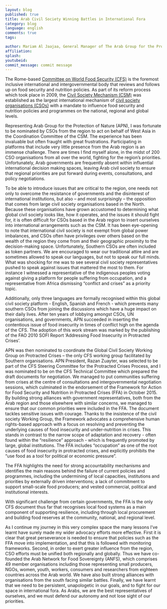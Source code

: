 ```yaml
---
layout: blog
published: true
title: Arab Civil Society Winning Battles in International Fora
category: blog
language: english
comments: true
tags: 

author: Mariam Al Jaajaa, General Manager of The Arab Group for the Protection of Nature
affiliation: 
splash: 
youtubeid: 
commit_message: commit message
---
```

The Rome-based [Committee on World Food Security (CFS)](http://www.fao.org/cfs/en/) is the foremost inclusive international and intergovernmental body that reviews and follows up on food security and nutrition policies.  As part of its reform process which took place in 2009, the [Civil Society Mechanism (CSM)](http://www.csm4cfs.org/) was established as the largest international mechanism of [civil society organisations (CSOs)](http://www.apnature.org/) with a mandate to influence food security and nutrition policies and programmes on the national, regional and global levels. <!-- more -->

Representing Arab Group for the Protection of Nature (APN), I was fortunate to be nominated by CSOs from the region to act on behalf of West Asia in the Coordination Committee of the CSM. The experience has been invaluable but often fraught with great frustrations.
Participating in platforms that include very little presence from the Arab region is an immense challenge. There are times I find myself alone, in the midst of 200 CSO organisations from all over the world, fighting for the region’s priorities. Unfortunately, Arab governments are frequently absent within influential international decision making spaces, leaving Arab civil society to ensure that regional priorities are put forward during events, consultations, and policy negotiations.  

To be able to introduce issues that are critical to the region, one needs not only to overcome the resistance of governments and the disinterest of international institutions, but also – and most surprisingly – the opposition that comes from large civil society organisations based in the North. Because these organisations have grown accustomed to determining what global civil society looks like, how it operates, and the issues it should fight for, it is often difficult for CSOs based in the Arab region to insert ourselves into international arrangements such as the CSM. It has been eye-opening to note that international civil society is not exempt from global power imbalances, and CSOs often have privileges over others based on the wealth of the region they come from and their geographic proximity to the decision-making space. Unfortunately, Southern CSOs are often included as token partners. We are encouraged to wear our traditional attire and are sometimes allowed to speak our languages, but not to speak our full minds. What was shocking for me was to see several civil society representatives pushed to speak against issues that mattered the most to them. For instance I witnessed a representative of the indigenous peoples voting against giving a platform for people suffering from occupation, and a representative from Africa dismissing “conflict and crises” as a priority topic. 

Additionally, only three languages are formally recognised within this global civil society platform - English, Spanish and French - which prevents many southern CSOs from joining the discussions which have a huge impact on their daily lives. 
After ten years of lobbying amongst CSOs, UN organisations, and governments, APN succeeded in inserting the contentious issue of food insecurity in times of conflict high on the agenda of the CFS. The adoption of this work stream was marked by the publishing of the FAO 2010 SOFI Report ‘Addressing Food Insecurity in Protracted Crises’.

APN was then nominated to coordinate the Global Civil Society Working Group on Protracted Crises – the only CFS working group facilitated by Southern organisations. APN President, Razan Zuayter, was selected to be part of the CFS Steering Committee for the Protracted Crises Process, and I was nominated to be on the CFS Technical Committee which prepared the draft documents for negotiation.  We managed to put communities suffering from crises at the centre of consultations and intergovernmental negotiation sessions, which culminated in the endorsement of the Framework for Action for Food Security and Nutrition in Protracted Crises (FFA) in October 2015.
By building strong alliances with government representatives, both from the Arab region and those elsewhere with similar concerns, we managed to ensure that our common priorities were included in the FFA. The document tackles sensitive issues with courage. Thanks to the insistence of the civil society Working Group, the Framework advocates a comprehensive human rights-based approach with a focus on resolving and preventing the underlying causes of food insecurity and under-nutrition in crises. This stands in contrast to the narrow scope of adaptation and recovery - often found within the “resilience” approach - which is frequently promoted by large, global institutions. The FFA includes “occupation” as one of the root causes of food insecurity in protracted crises, and explicitly prohibits the “use food as a tool for political or economic pressure”. 

The FFA highlights the need for strong accountability mechanisms and identifies the main reasons behind the failure of current policies and programmes, including the undermining of local capacities, institutions and priorities by externally driven interventions; a lack of commitment to support small-scale food producers; and vested commercial, political and institutional interests.  

With significant challenge from certain governments, the FFA is the only CFS document thus far that recognises local food systems as a main component of supporting resilience, including through local procurement and building food reserves at the community, national, and regional level.

As I continue my journey in this very complex space the many lessons I’ve learnt have surely made my wider advocacy efforts more effective. 
 First it is clear that great perseverance is needed to ensure that policies such as the FFA move into implementation, and that this is followed with monitoring frameworks.
Second, in order to exert greater influence from the region, CSO efforts must be unified both regionally and globally. Thus we have co-founded the Arab Network for Food Sovereignty (ANFS), which comprises 49 member organisations including those representing small producers, NGOs, women, youth, workers, consumers and researchers from eighteen countries across the Arab world. We have also built strong alliances with organisations from the south facing similar battles. 
Finally, we have learnt that we need to be persistent, unapologetic in our goals, and to fight for our space in international fora. As Arabs, we are the best representatives of ourselves, and we must defend our autonomy and not lose sight of our priorities.